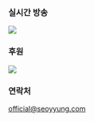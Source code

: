 ### 실시간 방송
<a href="https://twitch.tv/seoyyung" target="_blank"><img src="https://img.shields.io/badge/Twitch-FEFEFE?style=for-the-badge&logo=twitch&logoColor=#9146FF"/></a>

### 후원
<a href="https://twip.kr/seoyyung" target="_blank"><img src="https://img.shields.io/badge/Twip-FEFEFE?style=for-the-badge&logo=appveyor&logoColor=00B3E0"/></a>

### 연락처
official@seoyyung.com
